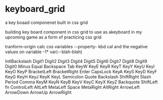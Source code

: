 # keyboard_grid
a key boaad componenet built in css grid


building key board component in css grid to use as akeyboard in my upcoming game as a form of practicing css grid 


tranform-origin
calc
css variables --property-
kbd
cal  and the negative values on variable -1* var(--blah-blah)


IntlBackslash
Digit1
Digit2
Digit3
Digit4
Digit5
Digit6
Digit7
Digit8
Digit9
Digit0
Minus
Equal
Backspace
Tab
KeyW
KeyE
KeyR
KeyT
KeyY
KeyU
KeyI
KeyO
KeyP
BracketLeft
BracketRight
Enter
CapsLock
KeyA
KeyS
KeyD
KeyF
KeyG
KeyH
KeyJ
KeyK
KeyL
Semicolon
Quote
Backslash
ShiftRight
Slash
Period
Comma
KeyM
KeyN
KeyB
KeyV
KeyC
KeyX
KeyZ
Backquote
ShiftLeft
fn
ControlLeft
AltLeft
MetaLeft
Space
MetaRight
AltRight
ArrowLeft
ArrowDown
ArrowUp
ArrowRight
